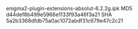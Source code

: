 enigma2-plugin-extensions-absolut-6.2.2g.ipk
MD5 d44def8b499e5966e1133f93a46f3a21
SHA 5a2b3368dfdb75a0ac1072abdf31c679e47c2c21

